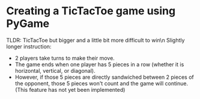 # Creating a TicTacToe game using PyGame

TLDR: TicTacToe but bigger and a little bit more difficult to win\n
Slightly longer instruction:
  - 2 players take turns to make their move.
  - The game ends when one player has 5 pieces in a row (whether it is horizontal, vertical, or diagonal).
  - However, if those 5 pieces are directly sandwiched between 2 pieces of the opponent, those 5 pieces won't count and the game will continue. (This feature has not yet been implemented)

